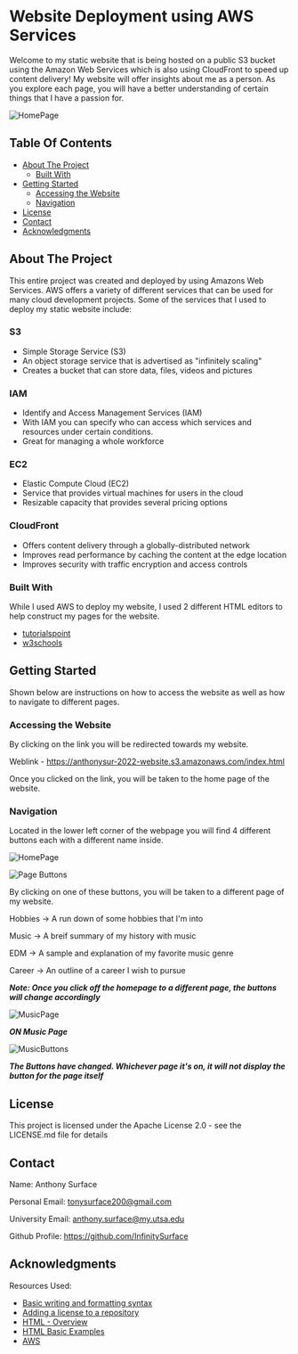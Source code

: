 # Website Deployment using AWS Services

Welcome to my static website that is being hosted on a public S3 bucket using the Amazon Web Services which is also using CloudFront to speed up content delivery!
My website will offer insights about me as a person. As you explore each page, you will have a better understanding of certain things that I have a passion for.

![HomePage](https://user-images.githubusercontent.com/98137377/153542723-c439f0b9-3423-4602-9c81-aa0dee73e6ee.png)

## Table Of Contents

- [About The Project](#about-the-project)
    - [Built With](#built-with)
- [Getting Started](#getting-started)
    - [Accessing the Website](#accessing-the-website)
    - [Navigation](#navigation)
- [License](#license)
- [Contact](#contact)
- [Acknowledgments](#acknowledgments)

## About The Project

This entire project was created and deployed by using Amazons Web Services. AWS offers a variety of different services that can be used for many cloud development projects. Some of the services that I used to deploy my static website include:

### S3
* Simple Storage Service (S3)
* An object storage service that is advertised as "infinitely scaling"
* Creates a bucket that can store data, files, videos and pictures

### IAM
* Identify and Access Management Services (IAM)
* With IAM you can specify who can access which services and resources under certain conditions.
* Great for managing a whole workforce
  
### EC2
* Elastic Compute Cloud (EC2)
* Service that provides virtual machines for users in the cloud
* Resizable capacity that provides several pricing options

### CloudFront
* Offers content delivery through a globally-distributed network
* Improves read performance by caching the content at the edge location
* Improves security with traffic encryption and access controls

### Built With

While I used AWS to deploy my website, I used 2 different HTML editors to help construct my pages for the website.

* [tutorialspoint](https://www.tutorialspoint.com/)
* [w3schools](https://www.w3schools.com/)

## Getting Started

Shown below are instructions on how to access the website as well as how to navigate to different pages.

### Accessing the Website

By clicking on the link  you will be redirected towards my website.

Weblink - https://anthonysur-2022-website.s3.amazonaws.com/index.html

Once you clicked on the link, you will be taken to the home page of the website. 

### Navigation

Located in the lower left corner of the webpage you will find 4 different buttons each with a different name inside.

![HomePage](https://user-images.githubusercontent.com/98137377/153550256-056d350f-e6af-435d-b142-c46bb40e380b.png)

![Page Buttons](https://user-images.githubusercontent.com/98137377/153548487-2377b6c3-ed56-4f0a-93e4-1353ffb2d646.png)

By clicking on one of these buttons, you will be taken to a different page of my website.

Hobbies -> A run down of some hobbies that I'm into

Music -> A breif summary of my history with music

EDM -> A sample and explanation of my favorite music genre

Career -> An outline of a career I wish to pursue

***Note: Once you click off the homepage to a different page, the buttons will change accordingly*** 

![MusicPage](https://user-images.githubusercontent.com/98137377/153561511-b7b615f5-ba8a-4a59-8e7d-7548d5dfb1b7.png)

***ON Music Page***

![MusicButtons](https://user-images.githubusercontent.com/98137377/153561814-7911a214-0d7c-4fd5-82e5-aa5593e83abb.png)

***The Buttons have changed. Whichever page it's on, it will not display the button for the page itself***

## License

This project is licensed under the Apache License 2.0 - see the LICENSE.md file for details

## Contact

Name: Anthony Surface

Personal Email: tonysurface200@gmail.com

University Email: anthony.surface@my.utsa.edu

Github Profile: https://github.com/InfinitySurface

## Acknowledgments

Resources Used:

* [Basic writing and formatting syntax](https://docs.github.com/en/get-started/writing-on-github/getting-started-with-writing-and-formatting-on-github/basic-writing-and-formatting-syntax)
* [Adding a license to a repository](https://docs.github.com/en/communities/setting-up-your-project-for-healthy-contributions/adding-a-license-to-a-repository)
* [HTML - Overview](https://www.tutorialspoint.com/html/html_overview.htm)
* [HTML Basic Examples](https://www.w3schools.com/htmL/html_basic.asp)
* [AWS](https://aws.amazon.com/?nc2=h_lg)
